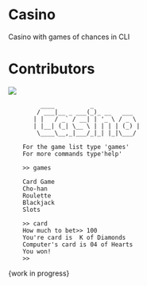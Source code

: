 # Casino
Casino with games of chances in CLI

# Contributors
<a href="https://github.com/BibianaBalBar/casinoCLI/graphs/contributors">
  <img src="https://contributors-img.web.app/image?repo=BibianaBalBar/casinoCLI" />
</a>

             ____          _             
            / ___|__ _ ___(_)_ __   ___  
           | |   / _` / __| | '_ \ / _ \ 
           | |__| (_| \__ \ | | | | (_) |
            \____\__,_|___/_|_| |_|\___/ 

        For the game list type 'games'
        For more commands type'help'

        >> games

        Card Game
        Cho-han
        Roulette
        Blackjack
        Slots

        >> card
        How much to bet>> 100
        You're card is  K of Diamonds
        Computer's card is 04 of Hearts
        You won!
        >>                                         



{work in progress}
